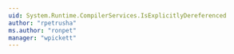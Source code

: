 ```yaml
---
uid: System.Runtime.CompilerServices.IsExplicitlyDereferenced
author: "rpetrusha"
ms.author: "ronpet"
manager: "wpickett"
---
```

